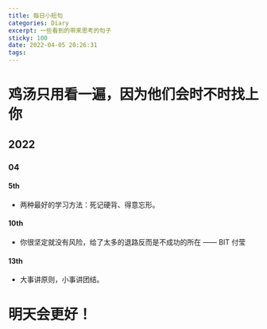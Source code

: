 ```yaml
---
title: 每日小短句
categories: Diary
excerpt: 一些看到的带来思考的句子
sticky: 100
date: 2022-04-05 20:26:31
tags:
---
```


# 鸡汤只用看一遍，因为他们会时不时找上你
## 2022
### 04
#### 5th
* 两种最好的学习方法：死记硬背、得意忘形。
#### 10th
* 你很坚定就没有风险，给了太多的退路反而是不成功的所在 —— BIT 付莹
#### 13th
* 大事讲原则，小事讲团结。

# 明天会更好！